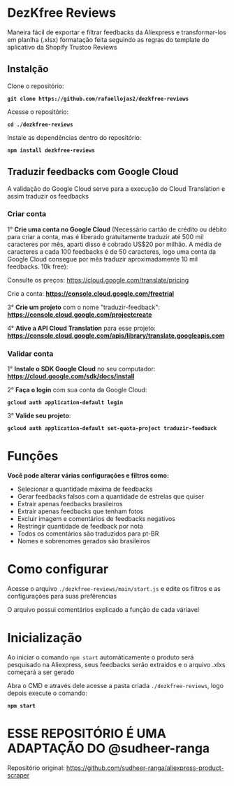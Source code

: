 # DezKfree Reviews
Maneira fácil de exportar e filtrar feedbacks da Aliexpress e transformar-los em planlha (.xlsx) formatação feita seguindo as regras do template do aplicativo da Shopify Trustoo Reviews

## Instalção
Clone o repositório:

**`git clone https://github.com/rafaellojas2/dezkfree-reviews`**

Acesse o repositório:

**`cd ./dezkfree-reviews`**

Instale as dependências dentro do repositório:

**`npm install dezkfree-reviews`**

## Traduzir feedbacks com Google Cloud

A validação do Google Cloud serve para a execução do Cloud Translation e assim traduzir os feedbacks

### Criar conta

1° **Crie uma conta no Google Cloud** (Necessário cartão de crédito ou débito para criar a conta, mas é liberado gratuitamente traduzir até 500 mil caracteres por mês, aparti disso é cobrado US$20 por milhão. A média de caracteres a cada 100 feedbacks é de 50 caracteres, logo uma conta da Google Cloud consegue por mês traduzir aproximadamente 10 mil feedbacks. 10k free): 

Consulte os preços: https://cloud.google.com/translate/pricing

Crie a conta: **https://console.cloud.google.com/freetrial**

3° **Crie um projeto** com o nome "traduzir-feedback": **https://console.cloud.google.com/projectcreate**

4° **Ative a API Cloud Translation** para esse projeto: **https://console.cloud.google.com/apis/library/translate.googleapis.com**

### Validar conta

1° **Instale o SDK Google Cloud** no seu computador: **https://cloud.google.com/sdk/docs/install**

2° **Faça o login** com sua conta da Google Cloud:

**`gcloud auth application-default login`**

3° **Valide seu projeto**:

**`gcloud auth application-default set-quota-project traduzir-feedback`**

# Funções
**Você pode alterar várias configurações e filtros como:**
- Selecionar a quantidade máxima de feedbacks
- Gerar feedbacks falsos com a quantidade de estrelas que quiser
- Extrair apenas feedbacks brasileiros
- Extrair apenas feedbacks que tenham fotos
- Excluir imagem e comentários de feedbacks negativos
- Restringir quantidade de feedback por nota
- Todos os comentários são traduzidos para pt-BR
- Nomes e sobrenomes gerados são brasileiros

# Como configurar

Acesse o arquivo `./dezkfree-reviews/main/start.js` e edite os filtros e as configurações para suas prefêrencias

O arquivo possui comentários explicado a função de cada váriavel

# Inicialização

Ao iniciar o comando `npm start` automáticamente o produto será pesquisado na Aliexpress, seus feedbacks serão extraidos e o arquivo .xlxs começará a ser gerado

Abra o CMD e através dele acesse a pasta criada `./dezkfree-reviews`, logo depois execute o comando:

**`npm start`**

# ESSE REPOSITÓRIO É UMA ADAPTAÇÃO DO @sudheer-ranga

Repositório original: https://github.com/sudheer-ranga/aliexpress-product-scraper
